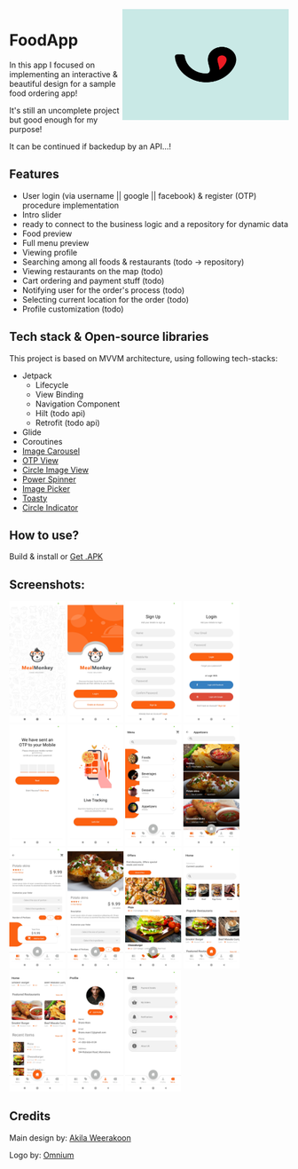 <img src="icon.png" width="300px" height="200px" align="right" />

# FoodApp

In this app I focused on implementing an interactive & beautiful design for a sample food ordering app!

It's still an uncomplete project but good enough for my purpose!

It can be continued if backedup by an API...!


## Features
- User login (via username || google || facebook) & register (OTP) procedure implementation
- Intro slider
- ready to connect to the business logic and a repository for dynamic data
- Food preview 
- Full menu preview
- Viewing profile
- Searching among all foods & restaurants (todo -> repository)
- Viewing restaurants on the map (todo)
- Cart ordering and payment stuff (todo)
- Notifying user for the order's process (todo)
- Selecting current location for the order (todo)
- Profile customization (todo)

## Tech stack & Open-source libraries
This project is based on MVVM architecture, using following tech-stacks:
- Jetpack
  - Lifecycle
  - View Binding
  - Navigation Component
  - Hilt (todo api)
  - Retrofit (todo api)
- Glide
- Coroutines
- [Image Carousel](https://github.com/ImaginativeShohag/Why-Not-Image-Carousel)
- [OTP View](https://github.com/mukeshsolanki/android-otpview-pinview)
- [Circle Image View](https://github.com/hdodenhof/CircleImageView)
- [Power Spinner](https://github.com/skydoves/PowerSpinner)
- [Image Picker](https://github.com/Dhaval2404/ImagePicker)
- [Toasty](https://github.com/GrenderG/Toasty)
- [Circle Indicator](https://github.com/ongakuer/CircleIndicator)

## How to use?
Build & install or [Get .APK](https://github.com/behnawwm/foodapp/raw/master/apk/FoodApp.apk)


## Screenshots:
<p float="left">
  <img src="https://github.com/behnawwm/FoodApp/blob/master/Screenshots/splash.jpg" width="20%" >
  <img src="https://github.com/behnawwm/FoodApp/blob/master/Screenshots/main.jpg" width="20%" >
  <img src="https://github.com/behnawwm/FoodApp/blob/master/Screenshots/signup.jpg" width="20%" >
  <img src="https://github.com/behnawwm/FoodApp/blob/master/Screenshots/login.jpg" width="20%" >
  <img src="https://github.com/behnawwm/FoodApp/blob/master/Screenshots/otp.jpg" width="20%" >
  <img src="https://github.com/behnawwm/FoodApp/blob/master/Screenshots/slider.jpg" width="20%" >
  <img src="https://github.com/behnawwm/FoodApp/blob/master/Screenshots/menu.jpg" width="20%" >
  <img src="https://github.com/behnawwm/FoodApp/blob/master/Screenshots/menu_preview.jpg" width="20%" >
  <img src="https://github.com/behnawwm/FoodApp/blob/master/Screenshots/food_preview.jpg" width="20%" >
  <img src="https://github.com/behnawwm/FoodApp/blob/master/Screenshots/food_preview2.jpg" width="20%" >
  <img src="https://github.com/behnawwm/FoodApp/blob/master/Screenshots/offers.jpg" width="20%" >
  <img src="https://github.com/behnawwm/FoodApp/blob/master/Screenshots/home.jpg" width="20%" >
  <img src="https://github.com/behnawwm/FoodApp/blob/master/Screenshots/home2.jpg" width="20%" >
  <img src="https://github.com/behnawwm/FoodApp/blob/master/Screenshots/profile.jpg" width="20%" >
  <img src="https://github.com/behnawwm/FoodApp/blob/master/Screenshots/more.jpg" width="20%" >
</p>


<!-- ## Architecture
This app is based on MVVM architecture and a repository pattern.
<p align="center">
<img src="https://developer.android.com/topic/libraries/architecture/images/paging3-library-architecture.svg"/>
</p> -->

## Credits
Main design by: [Akila Weerakoon](https://www.behance.net/akilaweerakoon)

Logo by: [Omnium](https://dribbble.com/omniumstudio)


